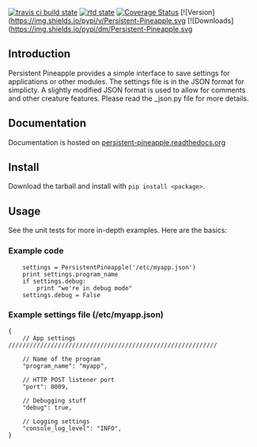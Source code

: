 [![travis ci build state](https://travis-ci.org/JasonAUnrein/Persistent-Pineapple.svg?branch=master)](https://travis-ci.org/JasonAUnrein/Persistent-Pineapple)
[![rtd state](https://readthedocs.org/projects/persistent-pineapple/badge/?version=latest)](https://readthedocs.org/projects/persistent-pineapple/?badge=latest)
[![Coverage Status](https://img.shields.io/coveralls/JasonAUnrein/Persistent-Pineapple.svg)](https://coveralls.io/r/JasonAUnrein/Persistent-Pineapple)
[![Version](https://img.shields.io/pypi/v/Persistent-Pineapple.svg
[![Downloads](https://img.shields.io/pypi/dm/Persistent-Pineapple.svg

## Introduction
Persistent Pineapple provides a simple interface to save settings for
applications or other modules.  The settings file is in the JSON format for
simplicty.  A slightly modified JSON format is used to allow for comments and
other creature features.  Please read the _json.py file for more details.

## Documentation
Documentation is hosted on [persistent-pineapple.readthedocs.org](http://persistent-pineapple.readthedocs.org/en/latest/)

## Install
Download the tarball and install with `pip install <package>`.

## Usage
See the unit tests for more in-depth examples. Here are the basics:

### Example code

```
    settings = PersistentPineapple('/etc/myapp.json')
    print settings.program_name
    if settings.debug:
        print "we're in debug mode"
    settings.debug = False
```

### Example settings file (/etc/myapp.json)

    {
        // App settings ///////////////////////////////////////////////////////////

        // Name of the program
        "program_name": "myapp",

        // HTTP POST listener port
        "port": 8009,

        // Debugging stuff
        "debug": true,

        // Logging settings
        "console_log_level": "INFO",
    }

